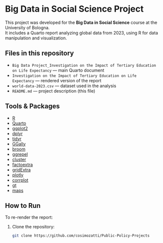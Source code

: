 # Big Data in Social Science Project

This project was developed for the **Big Data in Social Science** course at the University of Bologna.  
It includes a Quarto report analyzing global data from 2023, using R for data manipulation and visualization.

## Files in this repository

- `Big Data Project_Investigation on the Impact of Tertiary Education on Life Expectancy` — main Quarto document
- `Investigation on the Impact of Tertiary
Education on Life Expectancy` — rendered version of the report
- `world-data-2023.csv` — dataset used in the analysis
- `README.md` — project description (this file)

## Tools & Packages

- [R](https://www.r-project.org/)
- [Quarto](https://quarto.org/)
- [ggplot2](https://ggplot2.tidyverse.org/)
- [dplyr](https://dplyr.tidyverse.org/)
- [tidyr](https://tidyr.tidyverse.org/)
- [GGally](https://ggobi.github.io/ggally/)
- [broom](https://broom.tidymodels.org/)
- [ggrepel](https://ggrepel.slowkow.com/)
- [cluster](https://cran.r-project.org/package=cluster)
- [factoextra](https://rpkgs.datanovia.com/factoextra/)
- [gridExtra](https://cran.r-project.org/package=gridExtra)
- [plotly](https://plotly.com/r/)
- [corrplot](https://cran.r-project.org/package=corrplot)
- [gt](https://gt.rstudio.com/)
- [maps](https://cran.r-project.org/package=maps)

## How to Run

To re-render the report:

1. Clone the repository:
   ```bash
   git clone https://github.com/cosimozatti/Public-Policy-Projects
